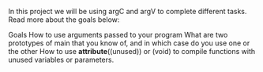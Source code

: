 In this project we will be using argC and argV to complete different tasks. Read more about the goals below:

Goals
How to use arguments passed to your program
What are two prototypes of main that you know of, and in which case do you use one or the other
How to use __attribute__((unused)) or (void) to compile functions with unused variables or parameters.